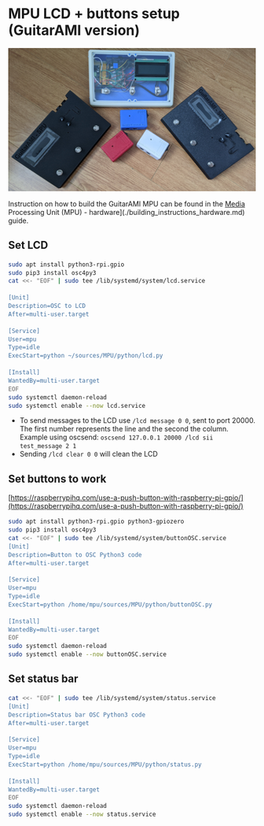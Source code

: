 # MPU LCD + buttons setup (GuitarAMI version)

![MPUs](../docs/images_mpu/spus.jpg "MPUs")

Instruction on how to build the GuitarAMI MPU can be found in the [Media](./building_instructions_hardware.md) Processing Unit (MPU) - hardware](./building_instructions_hardware.md) guide.

## Set LCD

```bash
sudo apt install python3-rpi.gpio
sudo pip3 install osc4py3
cat <<- "EOF" | sudo tee /lib/systemd/system/lcd.service

[Unit]
Description=OSC to LCD
After=multi-user.target

[Service]
User=mpu
Type=idle
ExecStart=python ~/sources/MPU/python/lcd.py

[Install]
WantedBy=multi-user.target
EOF
sudo systemctl daemon-reload
sudo systemctl enable --now lcd.service
```

- To send messages to the LCD use `/lcd message 0 0`, sent to port 20000. The first number represents the line and the second the column. Example using oscsend: `oscsend 127.0.0.1 20000 /lcd sii test_message 2 1`
- Sending `/lcd clear 0 0` will clean the LCD

## Set buttons to work

[https://raspberrypihq.com/use-a-push-button-with-raspberry-pi-gpio/](https://raspberrypihq.com/use-a-push-button-with-raspberry-pi-gpio/)

```bash
sudo apt install python3-rpi.gpio python3-gpiozero
sudo pip3 install osc4py3
cat <<- "EOF" | sudo tee /lib/systemd/system/buttonOSC.service
[Unit]
Description=Button to OSC Python3 code
After=multi-user.target

[Service]
User=mpu
Type=idle
ExecStart=python /home/mpu/sources/MPU/python/buttonOSC.py

[Install]
WantedBy=multi-user.target
EOF
sudo systemctl daemon-reload
sudo systemctl enable --now buttonOSC.service
```

## Set status bar

```bash
cat <<- "EOF" | sudo tee /lib/systemd/system/status.service
[Unit]
Description=Status bar OSC Python3 code
After=multi-user.target

[Service]
User=mpu
Type=idle
ExecStart=python /home/mpu/sources/MPU/python/status.py

[Install]
WantedBy=multi-user.target
EOF
sudo systemctl daemon-reload
sudo systemctl enable --now status.service
```
